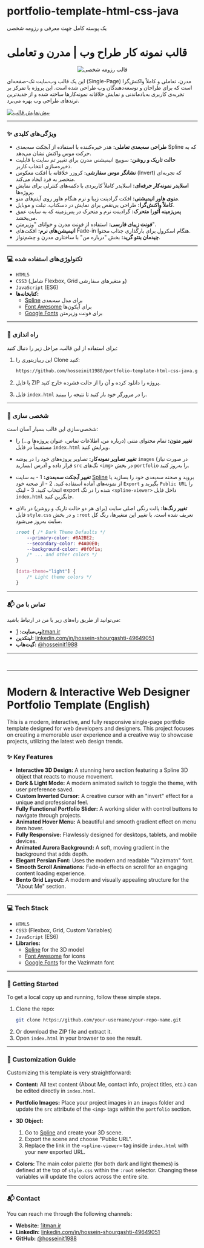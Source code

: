 
# portfolio-template-html-css-java
یک پوسته کامل جهت معرفی و رزومه شخصی
# قالب نمونه کار طراح وب | مدرن و تعاملی
<div align="center"><img with="40%" src="screenshot.png" alt="قالب رزومه شخصی"></div>

این یک قالب وب‌سایت تک-صفحه‌ای (Single-Page) مدرن، تعاملی و کاملاً واکنش‌گرا است که برای طراحان و توسعه‌دهندگان وب طراحی شده است. این پروژه با تمرکز بر تجربه‌ی کاربری به‌یادماندنی و نمایش خلاقانه نمونه‌کارها ساخته شده و از جدیدترین ترندهای طراحی وب بهره می‌برد.

[![پیش‌نمایش قالب](https://user-images.githubusercontent.com/example/placeholder.gif)](https://your-live-demo-link.com)


---

### ✨ ویژگی‌های کلیدی

-   **طراحی سه‌بعدی تعاملی:** هدر خیره‌کننده با استفاده از آبجکت سه‌بعدی Spline که به حرکت موس واکنش نشان می‌دهد.
-   **حالت تاریک و روشن:** سوییچ انیمیشنی مدرن برای تغییر تم سایت با قابلیت ذخیره‌سازی انتخاب کاربر.
-   **نشانگر موس سفارشی:** کروزر خلاقانه با افکت معکوس (Invert) که تجربه‌ای منحصر به فرد ایجاد می‌کند.
-   **اسلایدر نمونه‌کار حرفه‌ای:** اسلایدر کاملاً کاربردی با دکمه‌های کنترلی برای نمایش پروژه‌ها.
-   **منوی هاور انیمیشنی:** افکت گرادینت زیبا و نرم هنگام هاور روی آیتم‌های منو.
-   **کاملاً واکنش‌گرا:** طراحی بی‌نقص برای نمایش در دسکتاپ، تبلت و موبایل.
-   **پس‌زمینه آئورا متحرک:** گرادینت نرم و متحرک در پس‌زمینه که به سایت عمق می‌بخشد.
-   **فونت زیبای فارسی:** استفاده از فونت مدرن و خوانای "وزیرمتن".
-   **انیمیشن‌های نرم:** افکت‌های Fade-in هنگام اسکرول برای بارگذاری جذاب محتوا.
-   **چیدمان بنتو گرید:** بخش "درباره من" با ساختاری مدرن و چشم‌نواز.

---

### 💻 تکنولوژی‌های استفاده شده

-   `HTML5`
-   `CSS3` (شامل Flexbox, Grid و متغیرهای سفارشی)
-   `JavaScript` (ES6)
-   **کتابخانه‌ها:**
    -   [Spline](https://spline.design/) برای مدل سه‌بعدی
    -   [Font Awesome](https://fontawesome.com/) برای آیکون‌ها
    -   [Google Fonts](https://fonts.google.com/) برای فونت وزیرمتن

---

### 🚀 راه اندازی

برای استفاده از این قالب، مراحل زیر را دنبال کنید:

1.  این ریپازیتوری را Clone کنید:
    ```bash
    https://github.com/hosseinit1988/portfolio-template-html-css-java.git
    ```
2.  یا فایل ZIP پروژه را دانلود کرده و آن را از حالت فشرده خارج کنید.

3.  فایل `index.html` را در مرورگر خود باز کنید تا نتیجه را ببینید.

---

### 🔧 شخصی سازی

شخصی‌سازی این قالب بسیار آسان است:

-   **تغییر متون:** تمام محتوای متنی (درباره من، اطلاعات تماس، عنوان پروژه‌ها و...) را مستقیماً در فایل `index.html` ویرایش کنید.

-   **تغییر تصاویر نمونه‌کار:** تصاویر پروژه‌های خود را در پوشه `images` (در صورت نیاز بسازید) قرار داده و آدرس `src` تگ‌های `<img>` در بخش `portfolio` را به‌روز کنید.

-   **تغییر آبجکت سه‌بعدی:**
    1 -  به سایت [Spline](https://spline.design/) بروید و صحنه سه‌بعدی خود را بسازید یا از نمونه‌های آماده استفاده کنید.
    2 -  از صحنه خود `Export` بگیرید و `Public URL` را انتخاب کنید.
    3 -  لینک export شده را در تگ `<spline-viewer>` داخل فایل `index.html` جایگزین کنید.

-   **تغییر رنگ‌ها:** پالت رنگی اصلی سایت (برای هر دو حالت تاریک و روشن) در بالای فایل `style.css` و در بخش `:root` تعریف شده است. با تغییر این متغیرها، رنگ کل سایت به‌روز می‌شود.
    ```css
    :root { /* Dark Theme Defaults */
        --primary-color: #8A2BE2;
        --secondary-color: #4A00E0;
        --background-color: #0f0f1a;
        /* ... and other colors */
    }

    [data-theme="light"] {
        /* Light theme colors */
    }
    ```

---

### 📬 تماس با من

می‌توانید از طریق راه‌های زیر با من در ارتباط باشید:

-   **وب‌سایت:** [1itman.ir](https://1itman.ir)
-   **لینکدین:** [linkedin.com/in/hossein-shourgashti-49649051](https://www.linkedin.com/in/hossein-shourgashti-49649051/)
-   **گیت‌هاب:** [@hosseinit1988](https://github.com/hosseinit1988)

---
<br>

---

# Modern & Interactive Web Designer Portfolio Template (English)

This is a modern, interactive, and fully responsive single-page portfolio template designed for web developers and designers. This project focuses on creating a memorable user experience and a creative way to showcase projects, utilizing the latest web design trends.

### ✨ Key Features

-   **Interactive 3D Design:** A stunning hero section featuring a Spline 3D object that reacts to mouse movement.
-   **Dark & Light Mode:** A modern animated switch to toggle the theme, with user preference saved.
-   **Custom Inverted Cursor:** A creative cursor with an "invert" effect for a unique and professional feel.
-   **Fully Functional Portfolio Slider:** A working slider with control buttons to navigate through projects.
-   **Animated Hover Menu:** A beautiful and smooth gradient effect on menu item hover.
-   **Fully Responsive:** Flawlessly designed for desktops, tablets, and mobile devices.
-   **Animated Aurora Background:** A soft, moving gradient in the background that adds depth.
-   **Elegant Persian Font:** Uses the modern and readable "Vazirmatn" font.
-   **Smooth Scroll Animations:** Fade-in effects on scroll for an engaging content loading experience.
-   **Bento Grid Layout:** A modern and visually appealing structure for the "About Me" section.

---

### 💻 Tech Stack

-   `HTML5`
-   `CSS3` (Flexbox, Grid, Custom Variables)
-   `JavaScript` (ES6)
-   **Libraries:**
    -   [Spline](https://spline.design/) for the 3D model
    -   [Font Awesome](https://fontawesome.com/) for icons
    -   [Google Fonts](https://fonts.google.com/) for the Vazirmatn font

---

### 🚀 Getting Started

To get a local copy up and running, follow these simple steps.

1.  Clone the repo:
    ```bash
    git clone https://github.com/your-username/your-repo-name.git
    ```
2.  Or download the ZIP file and extract it.
3.  Open `index.html` in your browser to see the result.

---

### 🔧 Customization Guide

Customizing this template is very straightforward:

-   **Content:** All text content (About Me, contact info, project titles, etc.) can be edited directly in `index.html`.

-   **Portfolio Images:** Place your project images in an `images` folder and update the `src` attribute of the `<img>` tags within the `portfolio` section.

-   **3D Object:**
    1.  Go to [Spline](https://spline.design/) and create your 3D scene.
    2.  Export the scene and choose "Public URL".
    3.  Replace the link in the `<spline-viewer>` tag inside `index.html` with your new exported URL.

-   **Colors:** The main color palette (for both dark and light themes) is defined at the top of `style.css` within the `:root` selector. Changing these variables will update the colors across the entire site.

---

### 📬 Contact

You can reach me through the following channels:

-   **Website:** [1itman.ir](https://1itman.ir)
-   **LinkedIn:** [linkedin.com/in/hossein-shourgashti-49649051](https://www.linkedin.com/in/hossein-shourgashti-49649051/)
-   **GitHub:** [@hosseinit1988](https://github.com/hosseinit1988)
